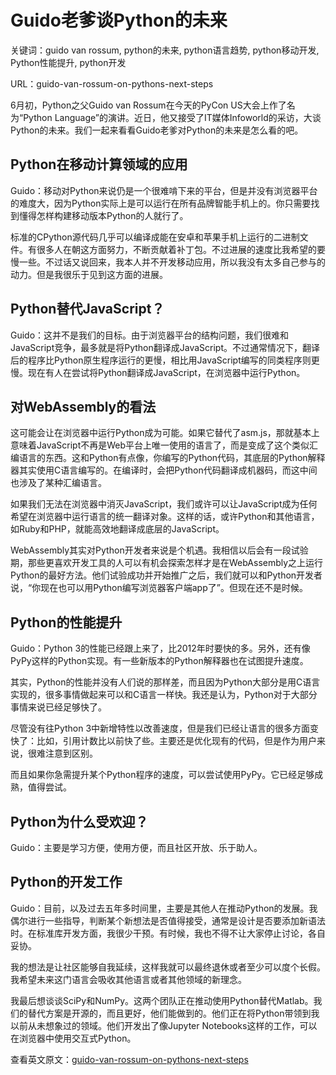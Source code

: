 # Guido老爹谈Python的未来

关键词：guido van rossum, python的未来, python语言趋势, python移动开发, Python性能提升, python开发

URL：guido-van-rossum-on-pythons-next-steps

6月初，Python之父Guido van Rossum在今天的PyCon US大会上作了名为“Python Language”的演讲。近日，他又接受了IT媒体Infoworld的采访，大谈Python的未来。我们一起来看看Guido老爹对Python的未来是怎么看的吧。

## Python在移动计算领域的应用

Guido：移动对Python来说仍是一个很难啃下来的平台，但是并没有浏览器平台的难度大，因为Python实际上是可以运行在所有品牌智能手机上的。你只需要找到懂得怎样构建移动版本Python的人就行了。

标准的CPython源代码几乎可以编译成能在安卓和苹果手机上运行的二进制文件。有很多人在朝这方面努力，不断贡献着补丁包。不过进展的速度比我希望的要慢一些。不过话又说回来，我本人并不开发移动应用，所以我没有太多自己参与的动力。但是我很乐于见到这方面的进展。

## Python替代JavaScript？

Guido：这并不是我们的目标。由于浏览器平台的结构问题，我们很难和JavaScript竞争，最多就是将Python翻译成JavaScript。不过通常情况下，翻译后的程序比Python原生程序运行的更慢，相比用JavaScript编写的同类程序则更慢。现在有人在尝试将Python翻译成JavaScript，在浏览器中运行Python。

## 对WebAssembly的看法

这可能会让在浏览器中运行Python成为可能。如果它替代了asm.js，那就基本上意味着JavaScript不再是Web平台上唯一使用的语言了，而是变成了这个类似汇编语言的东西。这和Python有点像，你编写的Python代码，其底层的Python解释器其实使用C语言编写的。在编译时，会把Python代码翻译成机器码，而这中间也涉及了某种汇编语言。

如果我们无法在浏览器中消灭JavaScript，我们或许可以让JavaScript成为任何希望在浏览器中运行语言的统一翻译对象。这样的话，或许Python和其他语言，如Ruby和PHP，就能高效地翻译成底层的JavaScript。

WebAssembly其实对Python开发者来说是个机遇。我相信以后会有一段试验期，那些更喜欢开发工具的人可以有机会探索怎样才是在WebAssembly之上运行Python的最好方法。他们试验成功并开始推广之后，我们就可以和Python开发者说，“你现在也可以用Python编写浏览器客户端app了”。但现在还不是时候。

## Python的性能提升

Guido：Python 3的性能已经跟上来了，比2012年时要快的多。另外，还有像PyPy这样的Python实现。有一些新版本的Python解释器也在试图提升速度。

其实，Python的性能并没有人们说的那样差，而且因为Python大部分是用C语言实现的，很多事情做起来可以和C语言一样快。我还是认为，Python对于大部分事情来说已经足够快了。

尽管没有往Python 3中新增特性以改善速度，但是我们已经让语言的很多方面变快了：比如，引用计数比以前快了些。主要还是优化现有的代码，但是作为用户来说，很难注意到区别。

而且如果你急需提升某个Python程序的速度，可以尝试使用PyPy。它已经足够成熟，值得尝试。

## Python为什么受欢迎？

Guido：主要是学习方便，使用方便，而且社区开放、乐于助人。

## Python的开发工作

Guido：目前，以及过去五年多时间里，主要是其他人在推动Python的发展。我偶尔进行一些指导，判断某个新想法是否值得接受，通常是设计是否要添加新语法时。在标准库开发方面，我很少干预。有时候，我也不得不让大家停止讨论，各自妥协。

我的想法是让社区能够自我延续，这样我就可以最终退休或者至少可以度个长假。我希望未来这门语言会吸收其他语言或者其他领域的新理念。

我最后想谈谈SciPy和NumPy。这两个团队正在推动使用Python替代Matlab。我们的替代方案是开源的，而且更好，他们能做到的。他们正在将Python带领到我以前从未想象过的领域。他们开发出了像Jupyter Notebooks这样的工作，可以在浏览器中使用交互式Python。

查看英文原文：[guido-van-rossum-on-pythons-next-steps](http://www.infoworld.com/article/3078633/application-development/qa-guido-van-rossum-on-pythons-next-steps.html)
